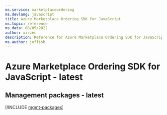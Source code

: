```yaml
---
ms.service: marketplaceordering
ms.devlang: javascript
title: Azure Marketplace Ordering SDK for JavaScript
ms.topic: reference
ms.data: 08/05/2022
author: xirzec
description: Reference for Azure Marketplace Ordering SDK for JavaScript
ms.author: jeffish
---
```

# Azure Marketplace Ordering SDK for JavaScript - latest

## Management packages - latest
[!INCLUDE [mgmt-packages](marketplace-ordering-mgmt-index.md)]